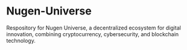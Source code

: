 # Nugen-Universe
Respository for Nugen Universe, a decentralized ecosystem for digital innovation, combining cryptocurrency, cybersecurity, and blockchain technology.

